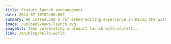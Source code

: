 ```yaml
---
title: Product launch announcement
date: 2024-07-10T09:00:00Z
summary: We introduced a refreshed editing experience in Decap CMS with realtime previews and bulk publishing.
image: /uploads/news-launch.svg
imageAlt: Team celebrating a product launch with confetti.
link: /en/blog/hello-world
---
```

